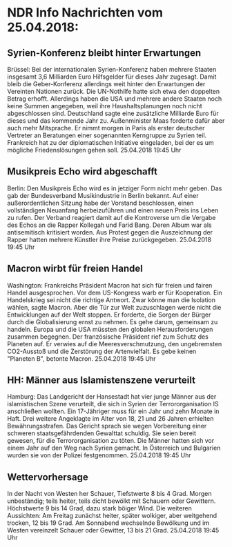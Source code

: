 # NDR Info Nachrichten vom 25.04.2018:


## Syrien-Konferenz bleibt hinter Erwartungen
Brüssel:	Bei der internationalen Syrien-Konferenz haben mehrere Staaten insgesamt 3,6 Milliarden Euro Hilfsgelder für dieses Jahr zugesagt. Damit bleib die Geber-Konferenz allerdings weit hinter den Erwartungen der Vereinten Nationen zurück. Die UN-Nothilfe hatte sich etwa den doppelten Betrag erhofft. Allerdings haben die USA und mehrere andere Staaten noch keine Summen angegeben, weil ihre Haushaltsplanungen noch nicht abgeschlossen sind. Deutschland sagte eine zusätzliche Milliarde Euro für dieses und das kommende Jahr zu. Außenminister Maas forderte dafür aber auch mehr Mitsprache. Er nimmt morgen in Paris als erster deutscher Vertreter an Beratungen einer sogenannten Kerngruppe zu Syrien teil. Frankreich hat zu der diplomatischen Initiative eingeladen, bei der es um mögliche Friedenslösungen gehen soll. 25.04.2018 19:45 Uhr 

## Musikpreis Echo wird abgeschafft
Berlin: Den Musikpreis Echo wird es in jetziger Form nicht mehr geben. Das gab der Bundesverband Musikindustrie in Berlin bekannt. Auf einer außerordentlichen Sitzung habe der Vorstand beschlossen, einen vollständigen Neuanfang herbeizuführen und einen neuen Preis ins Leben zu rufen. Der Verband reagiert damit auf die Kontroverse um die Vergabe des Echos an die Rapper Kollegah und Farid Bang. Deren Album war als antisemitisch kritisiert worden. Aus Protest gegen die Auszeichnung der Rapper hatten mehrere Künstler ihre Preise zurückgegeben. 25.04.2018 19:45 Uhr 

## Macron wirbt für freien Handel
Washington: Frankreichs Präsident Macron hat sich für freien und fairen Handel ausgesprochen. Vor dem US-Kongress warb er für Kooperation. Ein Handelskrieg sei nicht die richtige Antwort. Zwar könne man die Isolation wählen, sagte Macron. Aber die Tür zur Welt zuzuschlagen werde nicht die Entwicklungen auf der Welt stoppen. Er forderte, die Sorgen der Bürger durch die Globalisierung ernst zu nehmen. Es gehe darum, gemeinsam zu handeln. Europa und die USA müssten den globalen Herausforderungen zusammen begegnen. Der französische Präsident rief zum Schutz des Planeten auf. Er verwies auf die Meeresverschmutzung, den ungebremsten CO2-Ausstoß und die Zerstörung der Artenvielfalt. Es gebe keinen "Planeten B", betonte Macron. 25.04.2018 19:45 Uhr 

## HH: Männer aus Islamistenszene verurteilt
Hamburg: Das Landgericht der Hansestadt hat vier junge Männer aus der islamistischen Szene verurteilt, die sich in Syrien der Terrororganisation IS anschließen wollten. Ein 17-Jähriger muss für ein Jahr und zehn Monate in Haft. Drei weitere Angeklagte im Alter von 18, 21 und 26 Jahren erhielten Bewährungsstrafen. Das Gericht sprach sie wegen Vorbereitung einer schweren staatsgefährdenden Gewalttat schuldig. Sie seien bereit gewesen, für die Terrororganisation zu töten. Die Männer hatten sich vor einem Jahr auf den Weg nach Syrien gemacht. In Österreich und Bulgarien wurden sie von der Polizei festgenommen. 25.04.2018 19:45 Uhr 

## Wettervorhersage
In der Nacht von Westen her Schauer, Tiefstwerte 8 bis 4 Grad. Morgen unbeständig; teils heiter, teils dicht bewölkt mit Schauern oder Gewittern. Höchstwerte 9 bis 14 Grad, dazu stark böiger Wind. Die weiteren Aussichten:
Am Freitag zunächst heiter, später wolkiger, aber weitgehend trocken, 12 bis 19 Grad. Am Sonnabend wechselnde Bewölkung und im Westen vereinzelt Schauer oder Gewitter, 13 bis 21 Grad. 25.04.2018 19:45 Uhr 
